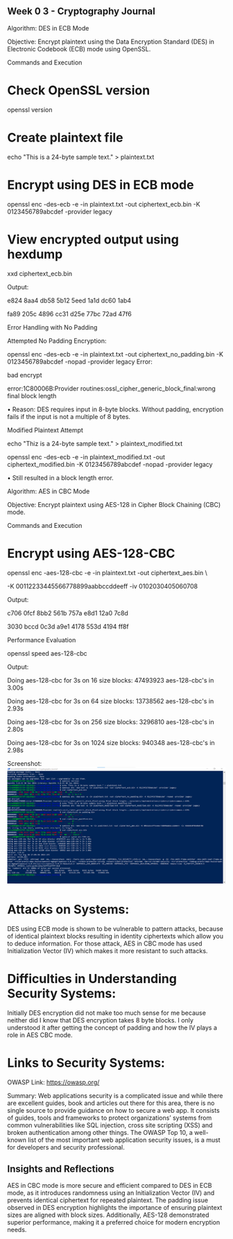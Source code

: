 ## Week 0 3 - Cryptography Journal

Algorithm: DES in ECB Mode

Objective: Encrypt plaintext using the Data Encryption Standard (DES) in Electronic Codebook (ECB) mode using OpenSSL.

Commands and Execution

# Check OpenSSL version

openssl version

# Create plaintext file

echo "This is a 24-byte sample text." > plaintext.txt

# Encrypt using DES in ECB mode

openssl enc -des-ecb -e -in plaintext.txt -out ciphertext_ecb.bin -K 0123456789abcdef -provider legacy

# View encrypted output using hexdump

xxd ciphertext_ecb.bin

Output:

e824 8aa4 db58 5b12 5eed 1a1d dc60 1ab4

fa89 205c 4896 cc31 d25e 77bc 72ad 47f6

Error Handling with No Padding

Attempted No Padding Encryption:

openssl enc -des-ecb -e -in plaintext.txt -out ciphertext_no_padding.bin -K 0123456789abcdef -nopad -provider legacy
Error:

bad encrypt

error:1C80006B:Provider routines:ossl_cipher_generic_block_final:wrong final block length

•	Reason: DES requires input in 8-byte blocks. Without padding, encryption fails if the input is not a multiple of 8 bytes.

Modified Plaintext Attempt

echo "Thiz is a 24-byte sample text." > plaintext_modified.txt

openssl enc -des-ecb -e -in plaintext_modified.txt -out ciphertext_modified.bin -K 0123456789abcdef -nopad -provider legacy

•	Still resulted in a block length error.

Algorithm: AES in CBC Mode

Objective: Encrypt plaintext using AES-128 in Cipher Block Chaining (CBC) mode.

Commands and Execution

# Encrypt using AES-128-CBC

openssl enc -aes-128-cbc -e -in plaintext.txt -out ciphertext_aes.bin \

-K 00112233445566778899aabbccddeeff -iv 0102030405060708

Output:

c706 0fcf 8bb2 561b 757a e8d1 12a0 7c8d

3030 bccd 0c3d a9e1 4178 553d 4194 ff8f

Performance Evaluation

openssl speed aes-128-cbc

Output:

Doing aes-128-cbc for 3s on 16 size blocks: 47493923 aes-128-cbc's in 3.00s

Doing aes-128-cbc for 3s on 64 size blocks: 13738562 aes-128-cbc's in 2.93s

Doing aes-128-cbc for 3s on 256 size blocks: 3296810 aes-128-cbc's in 2.80s

Doing aes-128-cbc for 3s on 1024 size blocks: 940348 aes-128-cbc's in 2.98s

Screenshot: 
![Image Description](./images/week03_screenshot.png)

# Attacks on Systems:
DES using ECB mode is shown to be vulnerable to pattern attacks, because of identical plaintext blocks resulting in identity ciphertexts which allow you to deduce information. For those attack, AES in CBC mode has used Initialization Vector (IV) which makes it more resistant to such attacks.

# Difficulties in Understanding Security Systems:
Initially DES encryption did not make too much sense for me because neither did I know that DES encryption takes 8 byte blocks. I only understood it after getting the concept of padding and how the IV plays a role in AES CBC mode.

# Links to Security Systems:
OWASP
Link: https://owasp.org/ 

Summary: Web applications security is a complicated issue and while there are excellent guides, book and articles out there for this area, there is no single source to provide guidance on how to secure a web app. It consists of guides, tools and frameworks to protect organizations’ systems from common vulnerabilities like SQL injection, cross site scripting (XSS) and broken authentication among other things. The OWASP Top 10, a well-known list of the most important web application security issues, is a must for developers and security professional.

## Insights and Reflections

AES in CBC mode is more secure and efficient compared to DES in ECB mode, as it introduces randomness using an Initialization Vector (IV) and prevents identical ciphertext for repeated plaintext. The padding issue observed in DES encryption highlights the importance of ensuring plaintext sizes are aligned with block sizes. Additionally, AES-128 demonstrated superior performance, making it a preferred choice for modern encryption needs.



